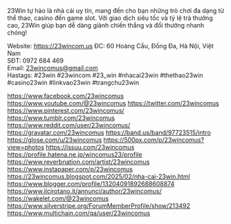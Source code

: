 23Win tự hào là nhà cái uy tín, mang đến cho bạn những trò chơi đa dạng từ thể thao, casino đến game slot. Với giao dịch siêu tốc và tỷ lệ trả thưởng cao, 23Win giúp bạn dễ dàng giành chiến thắng và đổi thưởng nhanh chóng!

Website: <a href="https://23wincom.us">https://23wincom.us</a>
ĐC: 60 Hoàng Cầu, Đống Đa, Hà Nội, Việt Nam       
SĐT: 0972 684 469     
Email: 23wincomus@gmail.com   
Hastags: #23win #23wincom #23_win #nhacai23win #thethao23win #casino23win #linkvao23win #trangchu23win


<a href="https://www.facebook.com/23wincomus">https://www.facebook.com/23wincomus</a>
<a href="https://www.youtube.com/@23wincomus">https://www.youtube.com/@23wincomus</a>
<a href="https://twitter.com/23wincomus">https://twitter.com/23wincomus</a>
<a href="https://www.pinterest.com/23wincomus/">https://www.pinterest.com/23wincomus/</a>
<a href="https://www.tumblr.com/23wincomus">https://www.tumblr.com/23wincomus</a>
<a href="https://www.reddit.com/user/23wincomus/">https://www.reddit.com/user/23wincomus/</a>
<a href="https://gravatar.com/23wincomus">https://gravatar.com/23wincomus</a>
<a href="https://band.us/band/97723515/intro">https://band.us/band/97723515/intro</a>
<a href="https://glose.com/u/23wincomus">https://glose.com/u/23wincomus</a>
<a href="https://500px.com/p/23wincomus?view=photos">https://500px.com/p/23wincomus?view=photos</a>
<a href="https://issuu.com/23wincomus">https://issuu.com/23wincomus</a>
<a href="https://profile.hatena.ne.jp/wincomus23/profile">https://profile.hatena.ne.jp/wincomus23/profile</a>
<a href="https://www.reverbnation.com/artist/23wincomus">https://www.reverbnation.com/artist/23wincomus</a>
<a href="https://www.instapaper.com/p/23wincomus">https://www.instapaper.com/p/23wincomus</a>
<a href="https://23wincomus.blogspot.com/2025/02/nha-cai-23win.html">https://23wincomus.blogspot.com/2025/02/nha-cai-23win.html</a>
<a href="https://www.blogger.com/profile/13204091892688608874">https://www.blogger.com/profile/13204091892688608874</a>
<a href="https://www.ilcirotano.it/annunci/author/23wincomus/">https://www.ilcirotano.it/annunci/author/23wincomus/</a>
<a href="https://wakelet.com/@23wincomus">https://wakelet.com/@23wincomus</a>
<a href="https://www.silverstripe.org/ForumMemberProfile/show/213492">https://www.silverstripe.org/ForumMemberProfile/show/213492</a>
<a href="https://www.multichain.com/qa/user/23wincomus">https://www.multichain.com/qa/user/23wincomus</a>